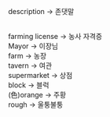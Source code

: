 description -> 존댓말<br><br>

farming license -> 농사 자격증 <br>
Mayor -> 이장님 <br>
farm -> 농장 <br>
tavern -> 여관 <br>
supermarket -> 상점 <br>
block -> 블럭 <br>
(色)orange -> 주황<br>
rough -> 울퉁불퉁<br>
